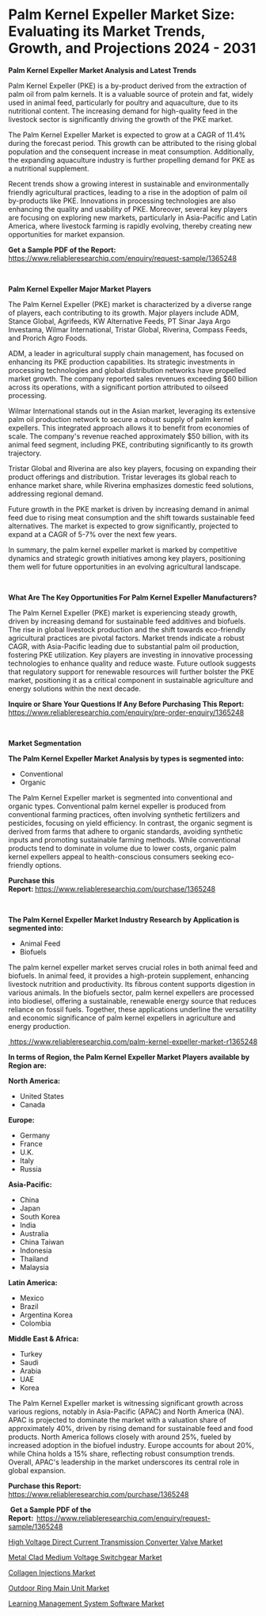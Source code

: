 <p><h1>Palm Kernel Expeller Market Size: Evaluating its Market Trends, Growth, and Projections 2024 - 2031</h1></p><p><strong>Palm Kernel Expeller Market Analysis and Latest Trends</strong></p>
<p><p>Palm Kernel Expeller (PKE) is a by-product derived from the extraction of palm oil from palm kernels. It is a valuable source of protein and fat, widely used in animal feed, particularly for poultry and aquaculture, due to its nutritional content. The increasing demand for high-quality feed in the livestock sector is significantly driving the growth of the PKE market.</p><p>The Palm Kernel Expeller Market is expected to grow at a CAGR of 11.4% during the forecast period. This growth can be attributed to the rising global population and the consequent increase in meat consumption. Additionally, the expanding aquaculture industry is further propelling demand for PKE as a nutritional supplement. </p><p>Recent trends show a growing interest in sustainable and environmentally friendly agricultural practices, leading to a rise in the adoption of palm oil by-products like PKE. Innovations in processing technologies are also enhancing the quality and usability of PKE. Moreover, several key players are focusing on exploring new markets, particularly in Asia-Pacific and Latin America, where livestock farming is rapidly evolving, thereby creating new opportunities for market expansion.</p></p>
<p><strong>Get a Sample PDF of the Report:&nbsp;</strong> <a href="https://www.reliableresearchiq.com/enquiry/request-sample/1365248?utm_campaign=103&utm_medium=2&utm_source=Github&utm_content=ia&utm_term=06122024&utm_id=palm-kernel-expeller">https://www.reliableresearchiq.com/enquiry/request-sample/1365248</a></p>
<p>&nbsp;</p>
<p><strong>Palm Kernel Expeller Major Market Players</strong></p>
<p><p>The Palm Kernel Expeller (PKE) market is characterized by a diverse range of players, each contributing to its growth. Major players include ADM, Stance Global, Agrifeeds, KW Alternative Feeds, PT Sinar Jaya Argo Investama, Wilmar International, Tristar Global, Riverina, Compass Feeds, and Prorich Agro Foods.</p><p>ADM, a leader in agricultural supply chain management, has focused on enhancing its PKE production capabilities. Its strategic investments in processing technologies and global distribution networks have propelled market growth. The company reported sales revenues exceeding $60 billion across its operations, with a significant portion attributed to oilseed processing.</p><p>Wilmar International stands out in the Asian market, leveraging its extensive palm oil production network to secure a robust supply of palm kernel expellers. This integrated approach allows it to benefit from economies of scale. The company's revenue reached approximately $50 billion, with its animal feed segment, including PKE, contributing significantly to its growth trajectory.</p><p>Tristar Global and Riverina are also key players, focusing on expanding their product offerings and distribution. Tristar leverages its global reach to enhance market share, while Riverina emphasizes domestic feed solutions, addressing regional demand.</p><p>Future growth in the PKE market is driven by increasing demand in animal feed due to rising meat consumption and the shift towards sustainable feed alternatives. The market is expected to grow significantly, projected to expand at a CAGR of 5-7% over the next few years.</p><p>In summary, the palm kernel expeller market is marked by competitive dynamics and strategic growth initiatives among key players, positioning them well for future opportunities in an evolving agricultural landscape.</p></p>
<p>&nbsp;</p>
<p><strong>What Are The Key Opportunities For Palm Kernel Expeller Manufacturers?</strong></p>
<p><p>The Palm Kernel Expeller (PKE) market is experiencing steady growth, driven by increasing demand for sustainable feed additives and biofuels. The rise in global livestock production and the shift towards eco-friendly agricultural practices are pivotal factors. Market trends indicate a robust CAGR, with Asia-Pacific leading due to substantial palm oil production, fostering PKE utilization. Key players are investing in innovative processing technologies to enhance quality and reduce waste. Future outlook suggests that regulatory support for renewable resources will further bolster the PKE market, positioning it as a critical component in sustainable agriculture and energy solutions within the next decade.</p></p>
<p><strong>Inquire or Share Your Questions If Any Before Purchasing This Report:</strong> <a href="https://www.reliableresearchiq.com/enquiry/pre-order-enquiry/1365248?utm_campaign=103&utm_medium=2&utm_source=Github&utm_content=ia&utm_term=06122024&utm_id=palm-kernel-expeller">https://www.reliableresearchiq.com/enquiry/pre-order-enquiry/1365248</a></p>
<p>&nbsp;</p>
<p><strong>Market Segmentation</strong></p>
<p><strong>The Palm Kernel Expeller Market Analysis by types is segmented into:</strong></p>
<p><ul><li>Conventional</li><li>Organic</li></ul></p>
<p><p>The Palm Kernel Expeller market is segmented into conventional and organic types. Conventional palm kernel expeller is produced from conventional farming practices, often involving synthetic fertilizers and pesticides, focusing on yield efficiency. In contrast, the organic segment is derived from farms that adhere to organic standards, avoiding synthetic inputs and promoting sustainable farming methods. While conventional products tend to dominate in volume due to lower costs, organic palm kernel expellers appeal to health-conscious consumers seeking eco-friendly options.</p></p>
<p><strong>Purchase this Report:&nbsp;</strong><a href="https://www.reliableresearchiq.com/purchase/1365248?utm_campaign=103&utm_medium=2&utm_source=Github&utm_content=ia&utm_term=06122024&utm_id=palm-kernel-expeller">https://www.reliableresearchiq.com/purchase/1365248</a></p>
<p>&nbsp;</p>
<p><strong>The Palm Kernel Expeller Market Industry Research by Application is segmented into:</strong></p>
<p><ul><li>Animal Feed</li><li>Biofuels</li></ul></p>
<p><p>The palm kernel expeller market serves crucial roles in both animal feed and biofuels. In animal feed, it provides a high-protein supplement, enhancing livestock nutrition and productivity. Its fibrous content supports digestion in various animals. In the biofuels sector, palm kernel expellers are processed into biodiesel, offering a sustainable, renewable energy source that reduces reliance on fossil fuels. Together, these applications underline the versatility and economic significance of palm kernel expellers in agriculture and energy production.</p></p>
<p><a href="https://www.reliableresearchiq.com/palm-kernel-expeller-market-r1365248?utm_campaign=103&utm_medium=2&utm_source=Github&utm_content=ia&utm_term=06122024&utm_id=palm-kernel-expeller">&nbsp;https://www.reliableresearchiq.com/palm-kernel-expeller-market-r1365248</a></p>
<p><strong>In terms of Region, the Palm Kernel Expeller Market Players available by Region are:</strong></p>
<p>
    <p> <strong> North America: </strong>
        <ul>
            <li>United States</li>
            <li>Canada</li>
        </ul>
        </p> 
    <p> <strong> Europe: </strong>
        <ul>
            <li>Germany</li>
            <li>France</li>
            <li>U.K.</li>
            <li>Italy</li>
            <li>Russia</li>
        </ul>
        </p> 
    <p> <strong> Asia-Pacific: </strong>
        <ul>
            <li>China</li>
            <li>Japan</li>
            <li>South Korea</li>
            <li>India</li>
            <li>Australia</li>
            <li>China Taiwan</li>
            <li>Indonesia</li>
            <li>Thailand</li>
            <li>Malaysia</li>
        </ul>
        </p> 
    <p> <strong> Latin America: </strong>
        <ul>
            <li>Mexico</li>
            <li>Brazil</li>
            <li>Argentina Korea</li>
            <li>Colombia</li>
        </ul>
        </p> 
    <p> <strong> Middle East & Africa: </strong>
        <ul>
            <li>Turkey</li>
            <li>Saudi</li>
            <li>Arabia</li>
            <li>UAE</li>
            <li>Korea</li>
        </ul>
    </p>
    </p>
<p><p>The Palm Kernel Expeller market is witnessing significant growth across various regions, notably in Asia-Pacific (APAC) and North America (NA). APAC is projected to dominate the market with a valuation share of approximately 40%, driven by rising demand for sustainable feed and food products. North America follows closely with around 25%, fueled by increased adoption in the biofuel industry. Europe accounts for about 20%, while China holds a 15% share, reflecting robust consumption trends. Overall, APAC's leadership in the market underscores its central role in global expansion.</p></p>
<p><strong>Purchase this Report: </strong><a href="https://www.reliableresearchiq.com/purchase/1365248?utm_campaign=103&utm_medium=2&utm_source=Github&utm_content=ia&utm_term=06122024&utm_id=palm-kernel-expeller">https://www.reliableresearchiq.com/purchase/1365248</a></p>
<p>&nbsp;<strong>Get a Sample PDF of the Report:&nbsp;&nbsp;</strong><a href="https://www.reliableresearchiq.com/enquiry/request-sample/1365248?utm_campaign=103&utm_medium=2&utm_source=Github&utm_content=ia&utm_term=06122024&utm_id=palm-kernel-expeller">https://www.reliableresearchiq.com/enquiry/request-sample/1365248</a></p>
<p><strong></strong></p>
<p><p><a href="https://issuu.com/reportprime-2/docs/high-voltage-direct-current-transmission-converter?utm_campaign=103&utm_medium=2&utm_source=Github&utm_content=ia&utm_term=06122024&utm_id=palm-kernel-expeller">High Voltage Direct Current Transmission Converter Valve Market</a></p><p><a href="https://www.linkedin.com/pulse/valuation-production-cost-growth-factors-metal-clad-medium-htmlf?utm_campaign=103&utm_medium=2&utm_source=Github&utm_content=ia&utm_term=06122024&utm_id=palm-kernel-expeller">Metal Clad Medium Voltage Switchgear Market</a></p><p><a href="https://www.linkedin.com/pulse/collagen-injections-market-competitive-landscape-key-trends-9fxve?utm_campaign=103&utm_medium=2&utm_source=Github&utm_content=ia&utm_term=06122024&utm_id=palm-kernel-expeller">Collagen Injections Market</a></p><p><a href="https://www.linkedin.com/pulse/outdoor-ring-main-unit-market-overview-expected-growth-65-4iypf?utm_campaign=103&utm_medium=2&utm_source=Github&utm_content=ia&utm_term=06122024&utm_id=palm-kernel-expeller">Outdoor Ring Main Unit Market</a></p><p><a href="https://issuu.com/reportprime-2/docs/learning-management-system-software-market-size-20?utm_campaign=103&utm_medium=2&utm_source=Github&utm_content=ia&utm_term=06122024&utm_id=palm-kernel-expeller">Learning Management System Software Market</a></p></p>